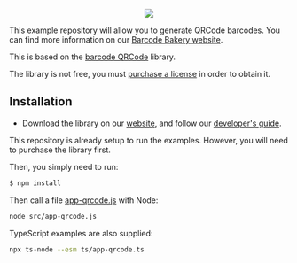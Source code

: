 <p align="center"><a href="https://www.barcodebakery.com" target="_blank">
    <img src="https://www.barcodebakery.com/images/BCG-Logo-SQ-GitHub.svg">
</a></p>

This example repository will allow you to generate QRCode barcodes. You can find more information on our [Barcode Bakery website][1].

This is based on the [barcode QRCode][2] library.

The library is not free, you must [purchase a license][3] in order to obtain it.

## Installation

- Download the library on our [website][4], and follow our [developer's guide][5].

This repository is already setup to run the examples. However, you will need to purchase the library first.

Then, you simply need to run:

```bash
$ npm install
```

Then call a file [app-qrcode.js][6] with Node:

```bash
node src/app-qrcode.js
```

TypeScript examples are also supplied:

```bash
npx ts-node --esm ts/app-qrcode.ts
```

[1]: https://www.barcodebakery.com
[2]: https://www.barcodebakery.com/en/docs/nodejs/barcode/qrcode/api
[3]: https://www.barcodebakery.com/en/purchase
[4]: https://www.barcodebakery.com/en/docs/nodejs/barcode/qrcode/download
[5]: https://www.barcodebakery.com/en/docs/nodejs/guide
[6]: https://github.com/barcode-bakery/example-nodejs-qrcode/blob/master/src/app-azted.js
